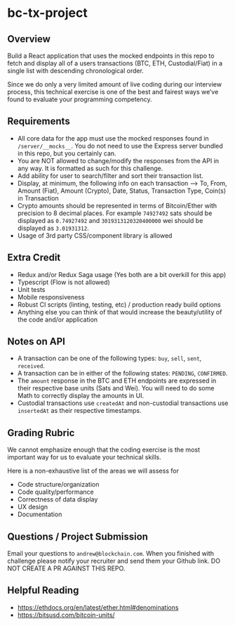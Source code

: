 # bc-tx-project

## Overview
Build a React application that uses the mocked endpoints in this repo to fetch and display all of a users transactions
(BTC, ETH, Custodial/Fiat) in a single list with descending chronological order.

Since we do only a very limited amount of live coding during our interview process, this technical exercise is one of 
the best and fairest ways we’ve found to evaluate your programming competency.

## Requirements
- All core data for the app must use the mocked responses found in `/server/__mocks__`.  You do not need to use the Express 
  server bundled in this repo, but you certainly can.
- You are NOT allowed to change/modify the responses from the API in any way. It is formatted as such for this challenge.
- Add ability for user to search/filter and sort their transaction list.
- Display, at minimum, the following info on each transaction --> To, From, Amount (Fiat), Amount (Crypto), Date, Status, 
  Transaction Type, Coin(s) in Transaction
- Crypto amounts should be represented in terms of Bitcoin/Ether with precision to 8 decimal places. For example `74927492` sats 
should be displayed as `0.74927492` and `3019313120320400000` wei should be displayed as `3.01931312`.
- Usage of 3rd party CSS/component library is allowed

## Extra Credit
- Redux and/or Redux Saga usage (Yes both are a bit overkill for this app)
- Typescript (Flow is not allowed)
- Unit tests
- Mobile responsiveness
- Robust CI scripts (linting, testing, etc) / production ready build options
- Anything else you can think of that would increase the beauty/utility of the code and/or application

## Notes on API
- A transaction can be one of the following types: `buy`, `sell`, `sent`, `received`.
- A transaction can be in either of the following states: `PENDING`, `CONFIRMED`.
- The `amount` response in the BTC and ETH endpoints are expressed in their respective base units (Sats and Wei). You will
  need to do some Math to correctly display the amounts in UI.
- Custodial transactions use `createdAt` and non-custodial transactions use `insertedAt` as their respective timestamps.

## Grading Rubric
We cannot emphasize enough that the coding exercise is the most important way for us to evaluate your technical skills. 

Here is a non-exhaustive list of the areas we will assess for
- Code structure/organization
- Code quality/performance
- Correctness of data display
- UX design
- Documentation

## Questions / Project Submission
Email your questions to `andrew@blockchain.com`.  When you finished with challenge please notify your recruiter and send
them your Github link. DO NOT CREATE A PR AGAINST THIS REPO.

## Helpful Reading
- https://ethdocs.org/en/latest/ether.html#denominations
- https://bitsusd.com/bitcoin-units/
